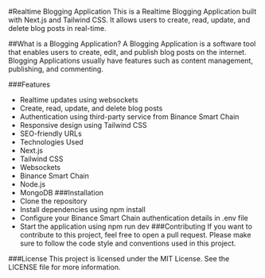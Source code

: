 #Realtime Blogging Application
This is a Realtime Blogging Application built with Next.js and Tailwind CSS. It allows users to create, read, update, and delete blog posts in real-time.

##What is a Blogging Application?
A Blogging Application is a software tool that enables users to create, edit, and publish blog posts on the internet. Blogging Applications usually have features such as content management, publishing, and commenting.

###Features
* Realtime updates using websockets
* Create, read, update, and delete blog posts
* Authentication using third-party service from Binance Smart Chain
* Responsive design using Tailwind CSS
* SEO-friendly URLs
* Technologies Used
* Next.js
* Tailwind CSS
* Websockets
* Binance Smart Chain
* Node.js
* MongoDB
###Installation
* Clone the repository
* Install dependencies using npm install
* Configure your Binance Smart Chain authentication details in .env file
* Start the application using npm run dev
###Contributing
If you want to contribute to this project, feel free to open a pull request. Please make sure to follow the code style and conventions used in this project.

###License
This project is licensed under the MIT License. See the LICENSE file for more information.
